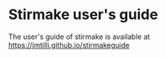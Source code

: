 # Stirmake user's guide

The user's guide of stirmake is available at
https://jmtilli.github.io/stirmakeguide

